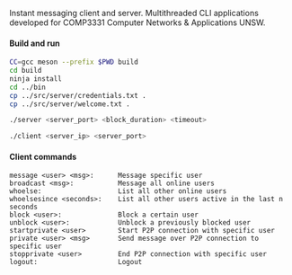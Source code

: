Instant messaging client and server. Multithreaded CLI applications developed for COMP3331 Computer Networks & Applications UNSW.

#### Build and run
```bash
CC=gcc meson --prefix $PWD build
cd build
ninja install
cd ../bin
cp ../src/server/credentials.txt .
cp ../src/server/welcome.txt .
```

```bash
./server <server_port> <block_duration> <timeout>
```

```bash
./client <server_ip> <server_port>
```

#### Client commands
```
message <user> <msg>:      Message specific user
broadcast <msg>:           Message all online users
whoelse:                   List all other online users
whoelsesince <seconds>:    List all other users active in the last n seconds
block <user>:              Block a certain user
unblock <user>:            Unblock a previously blocked user
startprivate <user>        Start P2P connection with specific user
private <user> <msg>       Send message over P2P connection to specific user
stopprivate <user>         End P2P connection with specific user
logout:                    Logout

```
